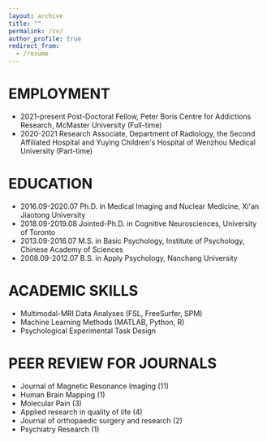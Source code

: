 ```yaml
---
layout: archive
title: ""
permalink: /cv/
author_profile: true
redirect_from:
  - /resume
---
```


EMPLOYMENT
======
* 2021-present  Post-Doctoral Fellow, Peter Boris Centre for Addictions Research, McMaster University (Full-time)
* 2020-2021     Research Associate, Department of Radiology, the Second Affiliated Hospital and Yuying Children's Hospital of Wenzhou Medical University (Part-time)

EDUCATION
======
* 2016.09-2020.07   Ph.D. in Medical Imaging and Nuclear Medicine, Xi'an Jiaotong University
* 2018.09-2019.08   Jointed-Ph.D. in Cognitive Neurosciences, University of Toronto
* 2013.09-2016.07   M.S. in Basic Psychology, Institute of Psychology, Chinese Academy of Sciences
* 2008.09-2012.07   B.S. in Apply Psychology, Nanchang University

ACADEMIC SKILLS
======
* Multimodal-MRI Data Analyses (FSL, FreeSurfer, SPM)
* Machine Learning Methods (MATLAB, Python, R)
* Psychological Experimental Task Design

PEER REVIEW FOR JOURNALS
======
* Journal of Magnetic Resonance Imaging (11)
* Human Brain Mapping (1)
* Molecular Pain (3)
* Applied research in quality of life (4)
* Journal of orthopaedic surgery and research (2)
* Psychiatry Research (1)
